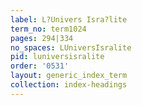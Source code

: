```yaml
---
label: L?Univers Isra?lite
term_no: term1024
pages: 294|334
no_spaces: LUniversIsralite
pid: luniversisralite
order: '0531'
layout: generic_index_term
collection: index-headings
---
```

